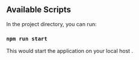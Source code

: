 
## Available Scripts

In the project directory, you can run:

### `npm run start`

This would start the application on your local host . 

